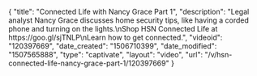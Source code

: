 {
    "title": "Connected Life with Nancy Grace Part 1",
    "description": "Legal analyst Nancy Grace discusses home security tips, like having a corded phone and turning on the lights.\nShop HSN Connected Life at https:\/\/goo.gl\/sjTNLP\nLearn how to get connected.",
    "videoid": "120397669",
    "date_created": "1506710399",
    "date_modified": "1507565888",
    "type": "captivate",
    "layout": "video",
    "url": "\/v\/hsn-connected-life-nancy-grace-part-1\/120397669"
}